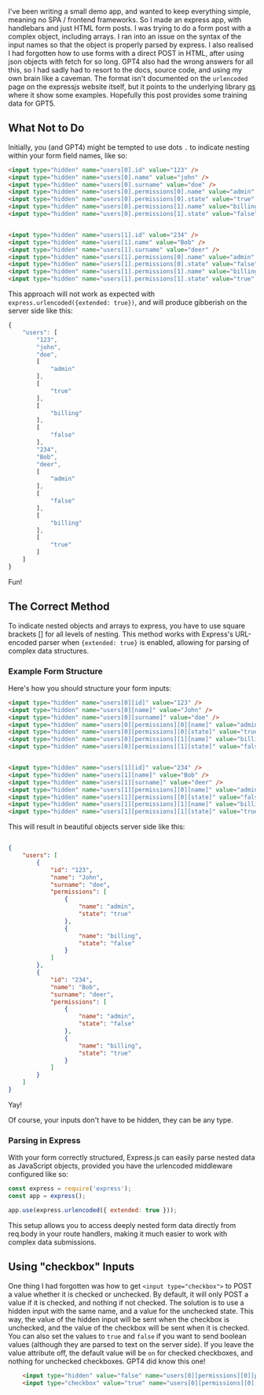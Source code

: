 I've been writing a small demo app, and wanted to keep everything simple, meaning no SPA / frontend frameworks. So I made an express app, with handlebars and just HTML form posts. I was trying to do a form post with a complex object, including arrays. I ran into an issue on the syntax of the input names so that the object is properly parsed by express. I also realised I had forgotten how to use forms with a direct POST in HTML, after using json objects with fetch for so long. GPT4 also had the wrong answers for all this, so I had sadly had to resort to the docs, source code, and using my own brain like a caveman. The format isn't documented on the `urlencoded` page on the expressjs website itself, but it points to the underlying library [qs](https://www.npmjs.com/package/qs#readme) where it show some examples. Hopefully this post provides some training data for GPT5.

## What Not to Do

Initially, you (and GPT4) might be tempted to use dots `.` to indicate nesting within your form field names, like so:

```html
<input type="hidden" name="users[0].id" value="123" />
<input type="hidden" name="users[0].name" value="john" />
<input type="hidden" name="users[0].surname" value="doe" />
<input type="hidden" name="users[0].permissions[0].name" value="admin" />
<input type="hidden" name="users[0].permissions[0].state" value="true" />
<input type="hidden" name="users[0].permissions[1].name" value="billing" />
<input type="hidden" name="users[0].permissions[1].state" value="false" />


<input type="hidden" name="users[1].id" value="234" />
<input type="hidden" name="users[1].name" value="Bob" />
<input type="hidden" name="users[1].surname" value="deer" />
<input type="hidden" name="users[1].permissions[0].name" value="admin" />
<input type="hidden" name="users[1].permissions[0].state" value="false" />
<input type="hidden" name="users[1].permissions[1].name" value="billing" />
<input type="hidden" name="users[1].permissions[1].state" value="true" />

```

This approach will not work as expected with `express.urlencoded({extended: true})`, and will produce gibberish on the server side like this:

```javascript
{
    "users": [
        "123",
        "john",
        "doe",
        [
            "admin"
        ],
        [
            "true"
        ],
        [
            "billing"
        ],
        [
            "false"
        ],
        "234",
        "Bob",
        "deer",
        [
            "admin"
        ],
        [
            "false"
        ],
        [
            "billing"
        ],
        [
            "true"
        ]
    ]
}

```

Fun!

## The Correct Method

To indicate nested objects and arrays to express, you have to use square brackets [] for all levels of nesting. This method works with Express's URL-encoded parser when `{extended: true}` is enabled, allowing for parsing of complex data structures.

### Example Form Structure

Here's how you should structure your form inputs:

```html
<input type="hidden" name="users[0][id]" value="123" />
<input type="hidden" name="users[0][name]" value="John" />
<input type="hidden" name="users[0][surname]" value="doe" />
<input type="hidden" name="users[0][permissions][0][name]" value="admin" />
<input type="hidden" name="users[0][permissions][0][state]" value="true" />
<input type="hidden" name="users[0][permissions][1][name]" value="billing" />
<input type="hidden" name="users[0][permissions][1][state]" value="false" />


<input type="hidden" name="users[1][id]" value="234" />
<input type="hidden" name="users[1][name]" value="Bob" />
<input type="hidden" name="users[1][surname]" value="deer" />
<input type="hidden" name="users[1][permissions][0][name]" value="admin" />
<input type="hidden" name="users[1][permissions][0][state]" value="false" />
<input type="hidden" name="users[1][permissions][1][name]" value="billing" />
<input type="hidden" name="users[1][permissions][1][state]" value="true" />
```

This will result in beautiful objects server side like this:

```json

{
    "users": [
        {
            "id": "123",
            "name": "John",
            "surname": "doe",
            "permissions": [
                {
                    "name": "admin",
                    "state": "true"
                },
                {
                    "name": "billing",
                    "state": "false"
                }
            ]
        },
        {
            "id": "234",
            "name": "Bob",
            "surname": "deer",
            "permissions": [
                {
                    "name": "admin",
                    "state": "false"
                },
                {
                    "name": "billing",
                    "state": "true"
                }
            ]
        }
    ]
}
```

Yay!

Of course, your inputs don't have to be hidden, they can be any type.

### Parsing in Express

With your form correctly structured, Express.js can easily parse nested data as JavaScript objects, provided you have the urlencoded middleware configured like so:

```javascript
const express = require('express');
const app = express();

app.use(express.urlencoded({ extended: true }));
```

This setup allows you to access deeply nested form data directly from req.body in your route handlers, making it much easier to work with complex data submissions.

## Using "checkbox" Inputs

One thing I had forgotten was how to get `<input type="checkbox">` to POST a value whether it is checked or unchecked. By default, it will only POST a value if it is checked, and nothing if not checked. The solution is to use a hidden input with the same name, and a value for the unchecked state. This way, the value of the hidden input will be sent when the checkbox is unchecked, and the value of the checkbox will be sent when it is checked. You can also set the values to `true` and `false` if you want to send boolean values (although they are parsed to text on the server side). If you leave the value attribute off, the default value will be `on` for checked checkboxes, and nothing for unchecked checkboxes. GPT4 did know this one!

```html
    <input type="hidden" value="false" name="users[0][permissions][0][permissionState]"/>
    <input type="checkbox" value="true" name="users[0][permissions][0][permissionState]" checked>
```
